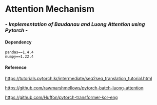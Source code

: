 # Attention Mechanism 
### *- Implementation of Baudanau and Luong Attention using Pytorch -*

#### Dependency

```
pandas==1.4.4
numpy==1.22.4
```


#### Reference 

https://tutorials.pytorch.kr/intermediate/seq2seq_translation_tutorial.html

https://github.com/rawmarshmellows/pytorch-batch-luong-attention

https://github.com/Huffon/pytorch-transformer-kor-eng
